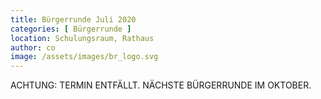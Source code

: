 ```yaml
---
title: Bürgerrunde Juli 2020
categories: [ Bürgerrunde ]
location: Schulungsraum, Rathaus
author: co
image: /assets/images/br_logo.svg
---
```

ACHTUNG: TERMIN ENTFÄLLT. NÄCHSTE BÜRGERRUNDE IM OKTOBER.